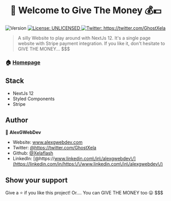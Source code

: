 <h1 align="center">👋 Welcome to Give The Money 💰💵</h1>
<p>
  <img alt="Version" src="https://img.shields.io/badge/version-0.1.0-blue.svg?cacheSeconds=2592000" />
  <a href="#" target="_blank">
    <img alt="License: UNLICENSED" src="https://img.shields.io/badge/License-UNLICENSED-yellow.svg" />
  </a>
  <a href="https://twitter.com/GhostXela" target="_blank">
    <img alt="Twitter: https://twitter.com/GhostXela" src="https://img.shields.io/twitter/follow/https://twitter.com/GhostXela.svg?style=social" />
  </a>
</p>

> A silly Website to play around with NextJs 12. It's a single page website with Stripe payment integration. If you like it, don't hesitate to GIVE THE MONEY... $$$  

### 🏠 [Homepage](https://www.givemethe.money)

## Stack

- NextJs 12
- Styled Components
- Stripe  


## Author

👤 **AlexGWebDev**

* Website: www.alexgwebdev.com
* Twitter: [@https:\/\/twitter.com\/GhostXela](https://twitter.com/https:\/\/twitter.com\/GhostXela)
* Github: [@Xelaflash](https://github.com/Xelaflash)
* LinkedIn: [@https:\/\/www.linkedin.com\/in\/alexgwebdev\/](https://linkedin.com/in/https:\/\/www.linkedin.com\/in\/alexgwebdev\/)

## Show your support

Give a ⭐️ if you like this project! Or.... You can GIVE THE MONEY too 😛 $$$
